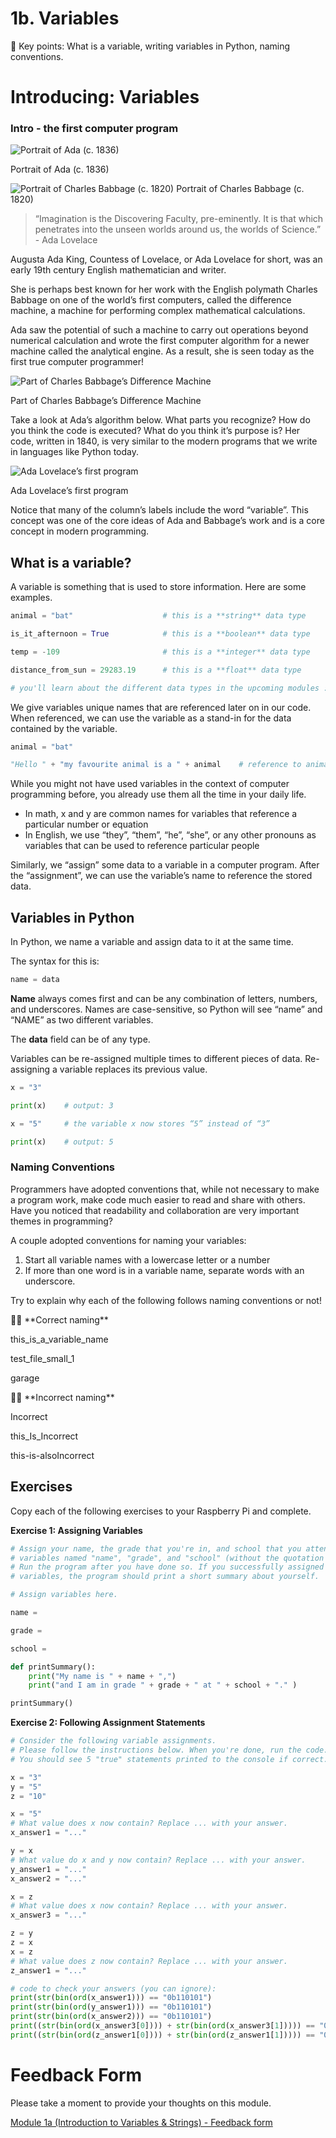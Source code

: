 # 1b. Variables

<aside>
📌 Key points: What is a variable, writing variables in Python, naming conventions.

</aside>

# Introducing: Variables

### Intro - the first computer program

![Portrait of Ada (c. 1836)](images/Ada-Lovelace.jpg.webp)

Portrait of Ada (c. 1836)

![Portrait of Charles Babbage (c. 1820)](images/British_(English)_School_-_Charles_Babbage_(17921871)_-_814168_-_National_Trust.jpg)
Portrait of Charles Babbage (c. 1820)

> “Imagination is the Discovering Faculty, pre-eminently. It is that which penetrates into the unseen worlds around us, the worlds of Science.” - Ada Lovelace
> 

Augusta Ada King, Countess of Lovelace, or Ada Lovelace for short, was an early 19th century English mathematician and writer. 

She is perhaps best known for her work with the English polymath Charles Babbage on one of the world’s first computers, called the difference machine, a machine for performing complex mathematical calculations. 

Ada saw the potential of such a machine to carry out operations beyond numerical calculation and wrote the first computer algorithm for a newer machine called the analytical engine. As a result, she is seen today as the first true computer programmer! 

![Part of Charles Babbage’s Difference Machine](images/440px-Difference_engine_plate_1853.jpg)

Part of Charles Babbage’s Difference Machine

Take a look at Ada’s algorithm below. What parts you recognize? How do you think the code is executed? What do you think it’s purpose is? Her code, written in 1840, is very similar to the modern programs that we write in languages like Python today.

![Ada Lovelace’s first program](images/Diagram_for_the_computation_of_Bernoulli_numbers-2.jpg)

Ada Lovelace’s first program

Notice that many of the column’s labels include the word “variable”. This concept was one of the core ideas of Ada and Babbage’s work and is a core concept in modern programming.

## What is a variable?

A variable is something that is used to store information. Here are some examples.

```python
animal = "bat"                    # this is a **string** data type

is_it_afternoon = True            # this is a **boolean** data type

temp = -109                       # this is a **integer** data type

distance_from_sun = 29283.19      # this is a **float** data type

# you'll learn about the different data types in the upcoming modules :)
```

We give variables unique names that are referenced later on in our code. When referenced, we can use the variable as a stand-in for the data contained by the variable.

```python
animal = "bat" 

"Hello " + "my favourite animal is a " + animal    # reference to animal variable 
```

While you might not have used variables in the context of computer programming before, you already use them all the time in your daily life.

- In math, x and y are common names for variables that reference a particular number or equation
- In English, we use “they”, “them”, “he”, “she”, or any other pronouns as variables that can be used to reference particular people

Similarly, we “assign” some data to a variable in a computer program. After the “assignment”, we can use the variable’s name to reference the stored data.

## Variables in Python

In Python, we name a variable and assign data to it at the same time.

The syntax for this is:

```python
name = data
```

**Name** always comes first and can be any combination of letters, numbers, and underscores. Names are case-sensitive, so Python will see “name” and “NAME” as two different variables.

The **data** field can be of any type.

Variables can be re-assigned multiple times to different pieces of data. Re-assigning a variable replaces its previous value.

```python
x = "3"

print(x)    # output: 3

x = "5"     # the variable x now stores “5” instead of “3”

print(x)    # output: 5
```

### Naming Conventions

Programmers have adopted conventions that, while not necessary to make a program work, make code much easier to read and share with others. Have you noticed that readability and collaboration are very important themes in programming?

A couple adopted conventions for naming your variables:

1. Start all variable names with a lowercase letter or a number
2. If more than one word is in a variable name, separate words with an underscore. 

Try to explain why each of the following follows naming conventions or not!

<aside>
👍🏼  **Correct naming**

this_is_a_variable_name

test_file_small_1

garage 

</aside>

<aside>
👎🏼 **Incorrect naming**

Incorrect

this_Is_Incorrect

this-is-alsoIncorrect

</aside>

## Exercises

Copy each of the following exercises to your Raspberry Pi and complete.

**Exercise 1: Assigning Variables** 

```python
# Assign your name, the grade that you're in, and school that you attend to 
# variables named "name", "grade", and "school" (without the quotation marks). 
# Run the program after you have done so. If you successfully assigned all 
# variables, the program should print a short summary about yourself.

# Assign variables here. 

name = 

grade = 

school = 

def printSummary():
    print("My name is " + name + ",")
    print("and I am in grade " + grade + " at " + school + "." )

printSummary()
```

**Exercise 2: Following Assignment Statements** 

```python
# Consider the following variable assignments. 
# Please follow the instructions below. When you're done, run the code. 
# You should see 5 "true" statements printed to the console if correct.

x = "3"
y = "5"
z = "10"

x = "5"
# What value does x now contain? Replace ... with your answer.
x_answer1 = "..."

y = x
# What value do x and y now contain? Replace ... with your answer.
y_answer1 = "..."
x_answer2 = "..."

x = z
# What value does x now contain? Replace ... with your answer.
x_answer3 = "..."

z = y
z = x
x = z
# What value does z now contain? Replace ... with your answer.
z_answer1 = "..."

# code to check your answers (you can ignore):
print(str(bin(ord(x_answer1))) == "0b110101")
print(str(bin(ord(y_answer1))) == "0b110101")
print(str(bin(ord(x_answer2))) == "0b110101")
print((str(bin(ord(x_answer3[0]))) + str(bin(ord(x_answer3[1])))) == "0b1100010b110000")
print((str(bin(ord(z_answer1[0]))) + str(bin(ord(z_answer1[1])))) == "0b1100010b110000")

```

# Feedback Form

Please take a moment to provide your thoughts on this module.

[Module 1a (Introduction to Variables & Strings) - Feedback form](https://forms.gle/yVkU8mxvb6ZbVmWb6)
